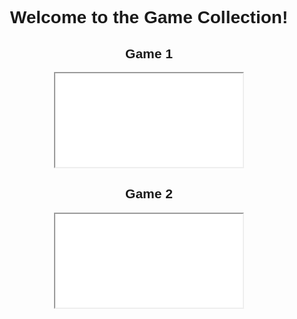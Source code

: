 <!DOCTYPE html>
<html lang="en">
<head>
<meta charset="UTF-8">
<meta name="viewport" content="width=device-width, initial-scale=1.0">
<title>Dericks games</title>
<style>
  body {
    font-family: Arial, sans-serif;
    text-align: center;
  }
  .game {
    margin-bottom: 20px;
  }
</style>
</head>
<body>
  <h1>Welcome to the Game Collection!</h1>
  
  <!-- Traffic racer -->
  <div class="game">
    <h2>Game 1</h2>
    <iframe src="<div><script src="<div><script src="https://cdn.htmlgames.com/embed.js?game=TrafficRacer2&amp;bgcolor=white"></script></div>"></script></div>" width="800" height="600" frameborder="0"></iframe>
  </div>

  <!-- Harbour Escape -->
  <div class="game">
    <h2>Game 2</h2>
    <iframe src=<div><script src="https://cdn.htmlgames.com/embed.js?game=HarbourEscape&amp;bgcolor=white"></script></div>"" width="800" height="600" frameborder="0"></iframe>
  </div>

  <!-- Add more games as needed -->

</body>
</html>

